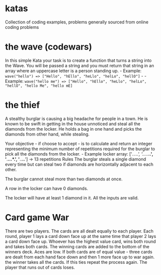 # katas
Collection of coding examples, problems generally sourced from online coding problems

# the wave (codewars)
In this simple Kata your task is to create a function that turns a string into the Wave. You will be passed a string and you must return that string in an array where an uppercase letter is a person standing up.
    - Example: `wave("hello") => ["Hello", "hEllo", "heLlo", "helLo", "hellO"]`
    -  - Example: `wave("hello me") => ["Hello", "hEllo", "heLlo", "helLo", "hellO", "hello Me", "hello mE]`

# the thief
A stealthy burglar is causing a big headache for people in a town. He is known to be swift in getting in the house unnoticed and steal all the diamonds from the locker. He holds a bag in one hand and picks the diamonds from other hand, while stealing.

Your objective - if choose to accept - is to calculate and return an integer representing the minimum number of repetitions required for the burglar to pick all the diamonds from the locker.
    - Example locker array:
        ['*.*.*.*.*.',
        '...*..**..',
        '**.**...*.',
        '**..**..**'] -> 13 repetitions
Rules
The burglar steals a single diamond every time but can steal two if diamonds are horizontally adjacent to each other.

The burglar cannot steal more than two diamonds at once.

A row in the locker can have 0 diamonds.

The locker will have at least 1 diamond in it.
All the inputs are valid.

# Card game War
There are two players.
The cards are all dealt equally to each player.
Each round, player 1 lays a card down face up at the same time that player 2 lays a card down face up. Whoever has the highest value card, wins both round and takes both cards.
The winning cards are added to the bottom of the winners deck.
Aces are low.
If both cards are of equal value - three cards are dealt from each hand face down and then 1 more face up to war again. the winner takes all the cards. If this ties repeat the process again.
The player that runs out of cards loses.